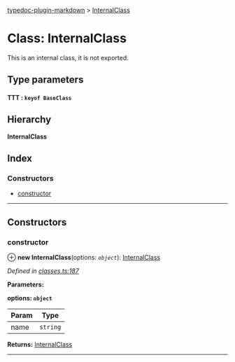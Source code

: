 [typedoc-plugin-markdown](../README.md) > [InternalClass](../classes/internalclass.md)

# Class: InternalClass

This is an internal class, it is not exported.

## Type parameters
#### TTT :  `keyof BaseClass`
## Hierarchy

**InternalClass**

## Index

### Constructors

* [constructor](internalclass.md#markdown-header-constructor)

---

## Constructors

###  constructor

⊕ **new InternalClass**(options: *`object`*): [InternalClass](internalclass.md)

*Defined in [classes.ts:187](https://bitbucket.org/owner/repository_name/src/master/classes.ts?fileviewer&amp;#x3D;file-view-default#classes.ts-187)*

**Parameters:**

**options: `object`**

| Param | Type |
| ------ | ------ |
| name | `string` |

**Returns:** [InternalClass](internalclass.md)

___

